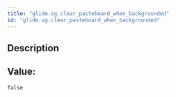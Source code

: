 ```yaml
---
title: "glide.sg.clear_pasteboard_when_backgrounded"
id: "glide.sg.clear_pasteboard_when_backgrounded"
---
```

## Description



## Value: 
```
false
```
